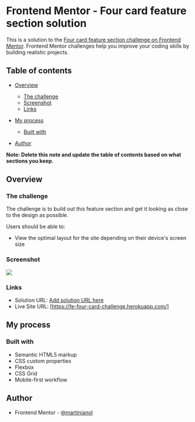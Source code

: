 # Frontend Mentor - Four card feature section solution

This is a solution to the [Four card feature section challenge on Frontend Mentor](https://www.frontendmentor.io/challenges/four-card-feature-section-weK1eFYK). Frontend Mentor challenges help you improve your coding skills by building realistic projects.

## Table of contents

- [Overview](#overview)
  - [The challenge](#the-challenge)
  - [Screenshot](#screenshot)
  - [Links](#links)
- [My process](#my-process)

  - [Built with](#built-with)

- [Author](#author)

**Note: Delete this note and update the table of contents based on what sections you keep.**

## Overview

### The challenge

The challenge is to build out this feature section and get it looking as close to the design as possible.

Users should be able to:

- View the optimal layout for the site depending on their device's screen size

### Screenshot

![](./images/Screenshot-solution.jpg)

### Links

- Solution URL: [Add solution URL here](https://your-solution-url.com)
- Live Site URL: [https://fe-four-card-challenge.herokuapp.com/]

## My process

### Built with

- Semantic HTML5 markup
- CSS custom properties
- Flexbox
- CSS Grid
- Mobile-first workflow

## Author

- Frontend Mentor - [@martinianol](https://www.frontendmentor.io/profile/yourusername)

